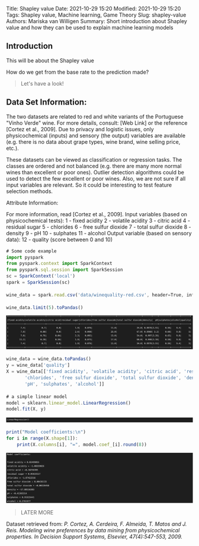 Title: Shapley value
Date: 2021-10-29 15:20
Modified: 2021-10-29 15:20
Tags: Shapley value, Machine learning, Game Theory
Slug: shapley-value
Authors: Mariska van Willigen
Summary: Short introduction about Shapley value and how they can be used to explain machine learning models

## Introduction
This will be about the Shapley value

How do we get from the base rate to the prediction made?

> Let's have a look!

## Data Set Information:

The two datasets are related to red and white variants of the Portuguese "Vinho Verde" wine. For more details, consult: [Web Link] or the reference [Cortez et al., 2009]. Due to privacy and logistic issues, only physicochemical (inputs) and sensory (the output) variables are available (e.g. there is no data about grape types, wine brand, wine selling price, etc.).

These datasets can be viewed as classification or regression tasks. The classes are ordered and not balanced (e.g. there are many more normal wines than excellent or poor ones). Outlier detection algorithms could be used to detect the few excellent or poor wines. Also, we are not sure if all input variables are relevant. So it could be interesting to test feature selection methods.


Attribute Information:

For more information, read [Cortez et al., 2009].
Input variables (based on physicochemical tests):
1 - fixed acidity
2 - volatile acidity
3 - citric acid
4 - residual sugar
5 - chlorides
6 - free sulfur dioxide
7 - total sulfur dioxide
8 - density
9 - pH
10 - sulphates
11 - alcohol
Output variable (based on sensory data):
12 - quality (score between 0 and 10)



``` js
# Some code example
import pyspark
from pyspark.context import SparkContext
from pyspark.sql.session import SparkSession
sc = SparkContext('local')
spark = SparkSession(sc)

wine_data = spark.read.csv('data/winequality-red.csv', header=True, inferSchema=True)

wine_data.limit(5).toPandas()
```
![](/images/shapley/data_view.png)

``` js
wine_data = wine_data.toPandas()
y = wine_data['quality']
X = wine_data[['fixed acidity', 'volatile acidity', 'citric acid', 'residual sugar',
       'chlorides', 'free sulfur dioxide', 'total sulfur dioxide', 'density',
       'pH', 'sulphates', 'alcohol']]

# a simple linear model
model = sklearn.linear_model.LinearRegression()
model.fit(X, y)
```
![](/images/shapley/model_fit.png)

``` js
print("Model coefficients:\n")
for i in range(X.shape[1]):
    print(X.columns[i], "=", model.coef_[i].round(8))
```
![](/images/shapley/model_coef.png)



> LATER MORE

Dataset retrieved from: *P. Cortez, A. Cerdeira, F. Almeida, T. Matos and J. Reis. Modeling wine preferences by data mining from physicochemical properties. In Decision Support Systems, Elsevier, 47(4):547-553, 2009.*
